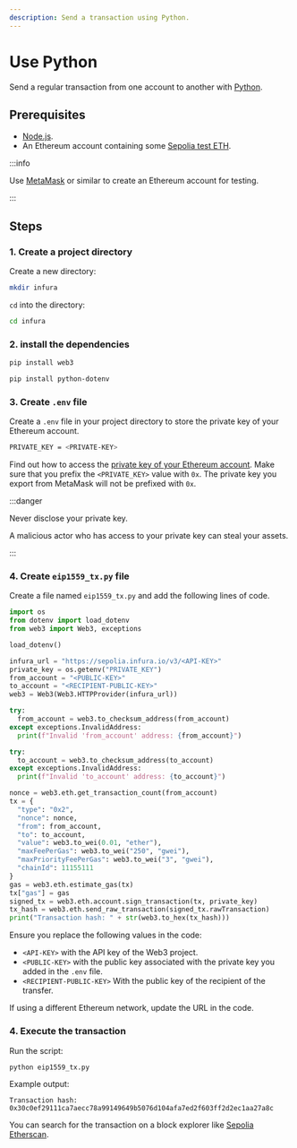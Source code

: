 ```yaml
---
description: Send a transaction using Python.
---
```


# Use Python

Send a regular transaction from one account to another with [Python](https://www.python.org/).

## Prerequisites

- [Node.js](https://nodejs.org/en/download/).
- An Ethereum account containing some [Sepolia test ETH](https://www.infura.io/faucet).

:::info

Use [MetaMask](https://metamask.io) or similar to create an Ethereum account for testing.

:::

## Steps

### 1. Create a project directory

Create a new directory:

```bash
mkdir infura
```

`cd` into the directory:

```bash
cd infura
```

### 2. install the dependencies

```bash
pip install web3
```

```bash
pip install python-dotenv
```

### 3. Create `.env` file

Create a `.env` file in your project directory to store the private key of your Ethereum account.

```bash
PRIVATE_KEY = <PRIVATE-KEY>
```

Find out how to access the [private key of your Ethereum account](https://metamask.zendesk.com/hc/en-us/articles/360015289632-How-to-Export-an-Account-Private-Key). Make sure that you prefix the `<PRIVATE_KEY>` value with `0x`. The
private key you export from MetaMask will not be prefixed with `0x`.

:::danger

Never disclose your private key.

A malicious actor who has access to your private key can steal your assets.

:::

### 4. Create `eip1559_tx.py` file

Create a file named `eip1559_tx.py` and add the following lines of code.

```python
import os
from dotenv import load_dotenv
from web3 import Web3, exceptions

load_dotenv()

infura_url = "https://sepolia.infura.io/v3/<API-KEY>"
private_key = os.getenv("PRIVATE_KEY")
from_account = "<PUBLIC-KEY>"
to_account = "<RECIPIENT-PUBLIC-KEY>"
web3 = Web3(Web3.HTTPProvider(infura_url))

try:
  from_account = web3.to_checksum_address(from_account)
except exceptions.InvalidAddress:
  print(f"Invalid 'from_account' address: {from_account}")

try:
  to_account = web3.to_checksum_address(to_account)
except exceptions.InvalidAddress:
  print(f"Invalid 'to_account' address: {to_account}")

nonce = web3.eth.get_transaction_count(from_account)
tx = {
  "type": "0x2",
  "nonce": nonce,
  "from": from_account,
  "to": to_account,
  "value": web3.to_wei(0.01, "ether"),
  "maxFeePerGas": web3.to_wei("250", "gwei"),
  "maxPriorityFeePerGas": web3.to_wei("3", "gwei"),
  "chainId": 11155111
}
gas = web3.eth.estimate_gas(tx)
tx["gas"] = gas
signed_tx = web3.eth.account.sign_transaction(tx, private_key)
tx_hash = web3.eth.send_raw_transaction(signed_tx.rawTransaction)
print("Transaction hash: " + str(web3.to_hex(tx_hash)))
```

Ensure you replace the following values in the code:

- `<API-KEY>` with the API key of the Web3 project.
- `<PUBLIC-KEY>` with the public key associated with the private key you added in the `.env` file.
- `<RECIPIENT-PUBLIC-KEY>` With the public key of the recipient of the transfer.

If using a different Ethereum network, update the URL in the code.

### 4. Execute the transaction

Run the script:

```bash
python eip1559_tx.py
```

Example output:

```
Transaction hash: 0x30c0ef29111ca7aecc78a99149649b5076d104afa7ed2f603ff2d2ec1aa27a8c
```

You can search for the transaction on a block explorer like [Sepolia Etherscan](https://sepolia.etherscan.io/tx/0x28e414889b47ba43b00086bc3ae42ea4ea521739f77b78afcaefb1b7fe42e955).
